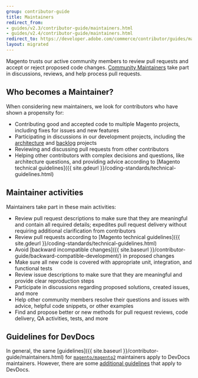 ```yaml
---
group: contributor-guide
title: Maintainers
redirect_from:
- guides/v2.3/contributor-guide/maintainers.html
- guides/v2.4/contributor-guide/maintainers.html
redirect_to: https://developer.adobe.com/commerce/contributor/guides/maintainers/
layout: migrated
---
```


Magento trusts our active community members to review pull requests and accept or reject proposed code changes. [Community Maintainers](https://magento.com/magento-contributors#maintainers) take part in discussions, reviews, and help process pull requests.

## Who becomes a Maintainer?

When considering new maintainers, we look for contributors who have shown a propensity for:

-  Contributing good and accepted code to multiple Magento projects, including fixes for issues and new features
-  Participating in discussions in our development projects, including the [architecture](https://github.com/magento/architecture) and [backlog](https://github.com/magento/backlog) projects
-  Reviewing and discussing pull requests from other contributors
-  Helping other contributors with complex decisions and questions, like architecture questions, and providing advice according to [Magento technical guidelines]({{ site.gdeurl }}/coding-standards/technical-guidelines.html)

## Maintainer activities

Maintainers take part in these main activities:

-  Review pull request descriptions to make sure that they are meaningful and contain all required details; expedites pull request delivery without requiring additional clarification from contributors
-  Review pull requests according to [Magento technical guidelines]({{ site.gdeurl }}/coding-standards/technical-guidelines.html)
-  Avoid [backward incompatible changes]({{ site.baseurl }}/contributor-guide/backward-compatible-development/) in proposed changes
-  Make sure all new code is covered with appropriate unit, integration, and functional tests
-  Review issue descriptions to make sure that they are meaningful and provide clear reproduction steps
-  Participate in discussions regarding proposed solutions, created issues, and more
-  Help other community members resolve their questions and issues with advice, helpful code snippets, or other examples
-  Find and propose better or new methods for pull request reviews, code delivery, QA activities, tests, and more

## Guidelines for DevDocs

In general, the same [guidelines]({{ site.baseurl }}/contributor-guide/maintainers.html) for [`magento/magento2`](https://github.com/magento/magento2) maintainers apply to DevDocs maintainers. However, there are some [additional guidelines](https://github.com/magento/devdocs/blob/master/.github/MAINTAINER_GUIDELINES.md) that apply to DevDocs.